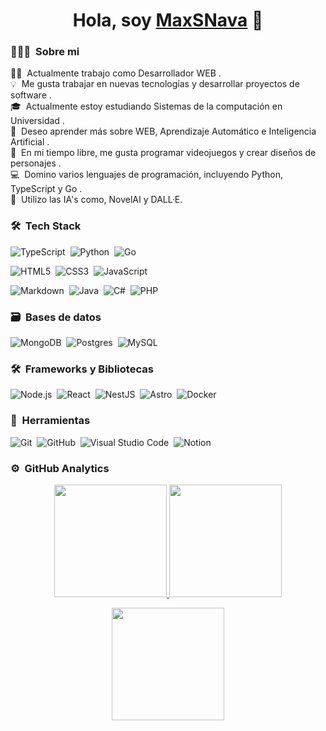 <div align="center">
  <h1 align="center">Hola, soy <a href="">MaxSNava</a> 👋</h1>
</div>

### 👨🏻‍💻 &nbsp;Sobre mi

👨‍💻 &nbsp;Actualmente trabajo como Desarrollador WEB .\
💡 &nbsp;Me gusta trabajar en nuevas tecnologías y desarrollar proyectos de software .\
🎓 &nbsp;Actualmente estoy estudiando Sistemas de la computación en Universidad .\
🌱 &nbsp;Deseo aprender más sobre WEB, Aprendizaje Automático e Inteligencia Artificial .\
👾 &nbsp;En mi tiempo libre, me gusta programar videojuegos y crear diseños de personajes .\
💻 &nbsp;Domino varios lenguajes de programación, incluyendo Python, TypeScript y Go .\
🤖 &nbsp;Utilizo las IA's como, NovelAI y DALL·E.

### 🛠 &nbsp;Tech Stack

![TypeScript](https://img.shields.io/badge/typescript-%23007ACC.svg?style=for-the-badge&logo=typescript&logoColor=white)&nbsp;
![Python](https://img.shields.io/badge/python-3670A0?style=for-the-badge&logo=python&logoColor=ffdd54)&nbsp;
![Go](https://img.shields.io/badge/go-%2300ADD8.svg?style=for-the-badge&logo=go&logoColor=white)&nbsp;

![HTML5](https://img.shields.io/badge/html5-%23E34F26.svg?style=for-the-badge&logo=html5&logoColor=white)&nbsp;
![CSS3](https://img.shields.io/badge/css3-%231572B6.svg?style=for-the-badge&logo=css3&logoColor=white)&nbsp;
![JavaScript](https://img.shields.io/badge/javascript-%23323330.svg?style=for-the-badge&logo=javascript&logoColor=%23F7DF1E)&nbsp;

![Markdown](https://img.shields.io/badge/markdown-%23000000.svg?style=for-the-badge&logo=markdown&logoColor=white)&nbsp;
![Java](https://img.shields.io/badge/java-%23ED8B00.svg?style=for-the-badge&logo=java&logoColor=white)&nbsp;
![C#](https://img.shields.io/badge/csharp-%23239120.svg?style=for-the-badge&logo=csharp&logoColor=white)&nbsp;
![PHP](https://img.shields.io/badge/php-%23777BB4.svg?style=for-the-badge&logo=php&logoColor=white)&nbsp;


### 🗃 &nbsp;Bases de datos

![MongoDB](https://img.shields.io/badge/MongoDB-%234ea94b.svg?style=for-the-badge&logo=mongodb&logoColor=white)&nbsp;
![Postgres](https://img.shields.io/badge/postgres-%23316192.svg?style=for-the-badge&logo=postgresql&logoColor=white)&nbsp;
![MySQL](https://img.shields.io/badge/mysql-%2300f.svg?style=for-the-badge&logo=mysql&logoColor=white)&nbsp;


### 🛠 &nbsp;Frameworks y Bibliotecas

![Node.js](https://img.shields.io/badge/node.js-%2343853D.svg?style=for-the-badge&logo=node.js&logoColor=white)&nbsp;
![React](https://img.shields.io/badge/react-%2320232a.svg?style=for-the-badge&logo=react&logoColor=%2361DAFB)&nbsp;
![NestJS](https://img.shields.io/badge/nestjs-%23E0234E.svg?style=for-the-badge&logo=nestjs&logoColor=white)&nbsp;
![Astro](https://img.shields.io/badge/astro-%23000.svg?style=for-the-badge&logo=astro&logoColor=white)&nbsp;
![Docker](https://img.shields.io/badge/docker-%230db7ed.svg?style=for-the-badge&logo=docker&logoColor=white)&nbsp;


### 🧰 &nbsp;Herramientas

![Git](https://img.shields.io/badge/git-%23F05033.svg?style=for-the-badge&logo=git&logoColor=white)&nbsp;
![GitHub](https://img.shields.io/badge/github-%23121011.svg?style=for-the-badge&logo=github&logoColor=white)&nbsp;
![Visual Studio Code](https://img.shields.io/badge/Visual%20Studio%20Code-0078d7.svg?style=for-the-badge&logo=visual-studio-code&logoColor=white)&nbsp;
![Notion](https://img.shields.io/badge/Notion-%23000000.svg?style=for-the-badge&logo=notion&logoColor=white)&nbsp;

### ⚙️ &nbsp;GitHub Analytics

<p align="center">
  <a href="https://github.com/MaxSNava">
    <img height="180em" src="https://github-readme-stats-eight-theta.vercel.app/api?username=MaxSNava&show_icons=true&theme=algolia&include_all_commits=true&count_private=true"/>
  </a>
  <a href="https://github.com/MaxSNava">
    <img height="180em" src="https://github-readme-stats-eight-theta.vercel.app/api/top-langs/?username=MaxSNava&layout=compact&langs_count=8&theme=algolia"/>
  </a>
</p>

<p align="center">
  <img height="180em" src="https://github-readme-streak-stats.herokuapp.com/?user=MaxSNava&theme=dark&hide_border=true"/>
</p>



